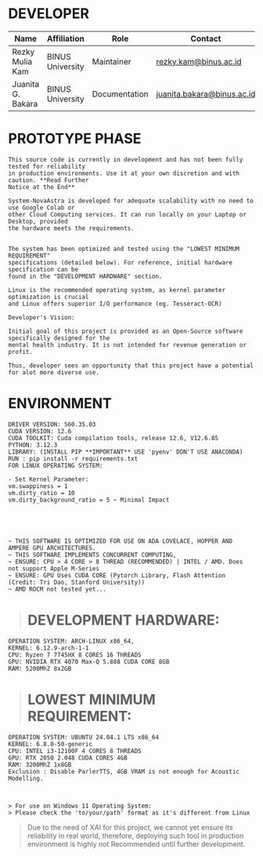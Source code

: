 
# DEVELOPER


| Name                  | Affiliation       | Role             | Contact                   |
|-----------------------|-------------------|------------------|---------------------------|
| Rezky Mulia Kam       | BINUS University  | Maintainer       | rezky.kam@binus.ac.id     |
| Juanita G. Bakara     | BINUS University  | Documentation    | juanita.bakara@binus.ac.id|




# PROTOTYPE PHASE





    This source code is currently in development and has not been fully tested for reliability
    in production environments. Use it at your own discretion and with caution. **Read Further 
    Notice at the End**

    System-NovaAstra is developed for adequate scalability with no need to use Google Colab or
    other Cloud Computing services. It can run locally on your Laptop or Desktop, provided
    the hardware meets the requirements.


    The system has been optimized and tested using the "LOWEST MINIMUM REQUIREMENT"
    specifications (detailed below). For reference, initial hardware specification can be
    found in the "DEVELOPMENT HARDWARE" section.

    Linux is the recommended operating system, as kernel parameter optimization is crucial
    and Linux offers superior I/O performance (eg. Tesseract-OCR)

    Developer's Vision:
    
    Initial goal of this project is provided as an Open-Source software specifically designed for the
    mental health industry. It is not intended for revenue generation or profit.
    
    Thus, developer sees an opportunity that this project have a potential for alot more diverse use.





# ENVIRONMENT 





    DRIVER VERSION: 560.35.03
    CUDA VERSION: 12.6
    CUDA TOOLKIT: Cuda compilation tools, release 12.6, V12.6.85
    PYTHON: 3.12.3
    LIBRARY: (INSTALL PIP **IMPORTANT** USE 'pyenv' DON'T USE ANACONDA)
    RUN : pip install -r requirements.txt
    FOR LINUX OPERATING SYSTEM:

    - Set Kernel Parameter:
    vm.swappiness = 1
    vm.dirty_ratio = 10
    vm.dirty_background_ratio = 5 ~ Minimal Impact





    ~ THIS SOFTWARE IS OPTIMIZED FOR USE ON ADA LOVELACE, HOPPER AND AMPERE GPU ARCHITECTURES.
    ~ THIS SOFTWARE IMPLEMENTS CONCURRENT COMPUTING,
    ~ ENSURE: CPU > 4 CORE > 8 THREAD (RECOMMENDED) | INTEL / AMD. Does not support Apple M-Series
    ~ ENSURE: GPU Uses CUDA CORE (Pytorch Library, Flash Attention (Credit: Tri Dao, Stanford University))
    ~ AMD ROCM not tested yet...


>   #  DEVELOPMENT HARDWARE:
    OPERATION SYSTEM: ARCH-LINUX x86_64,
    KERNEL: 6.12.9-arch-1-1
    CPU: Ryzen 7 7745HX 8 CORES 16 THREADS
    GPU: NVIDIA RTX 4070 Max-Q 5.888 CUDA CORE 8GB
    RAM: 5200MhZ 8x2GB


>   # LOWEST MINIMUM REQUIREMENT:
    OPERATION SYSTEM: UBUNTU 24.04.1 LTS x86_64 
    KERNEL: 6.8.0-50-generic
    CPU: INTEL i3-12100F 4 CORES 8 THREADS
    GPU: RTX 2050 2.048 CUDA CORES 4GB
    RAM: 3200MhZ 1x8GB
    Exclusion : Disable ParlerTTS, 4GB VRAM is not enough for Acoustic Modelling.

 

    > For use on Windows 11 Operating System:
    > Please check the 'to/your/path' format as it's different from Linux






> Due to the need of XAI for this project, we cannot yet ensure its reliability in real world,
> therefore, deploying such tool in production environment is highly not Recommended until further development.

